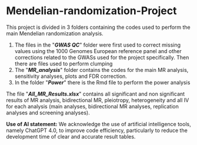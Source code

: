 # Mendelian-randomization-Project
This project is divided in 3 folders containing the codes used to perform the main Mendelian randomization analysis. 
1. The files in the "***GWAS QC***" folder were first used to correct missing values using the 1000 Genomes European reference panel and other corrections related to the GWASs used for the project specifically. Then there are files used to perform clumping
2. The "***MR_analysis***" folder contains the codes for the main MR analysis, sensitivity analyses, plots and FDR correction.
3. In the folder "***Power***" there is the Rmd file to perform the power analysis

The file "***All_MR_Results.xlsx***" contains all significant and non significant results of MR analysis, bidirectional MR, pleiotropy, heterogeneity and all IV for each analysis (main analyses, bidirectional MR analyses, replication analyses and screening analyses).

**__Use of AI statement:__**
We acknowledge the use of artificial intelligence tools, namely ChatGPT 4.0, to improve code efficiency, particularly to reduce the development time of clear and accurate result tables. 
